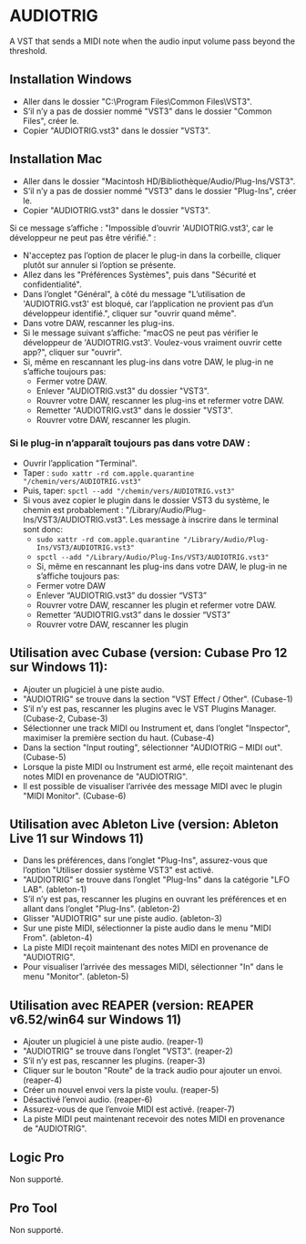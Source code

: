 # AUDIOTRIG

A VST that sends a MIDI note when the audio input volume pass beyond the threshold.

## Installation Windows
- Aller dans le dossier "C:\Program Files\Common Files\VST3".
- S’il n’y a pas de dossier nommé "VST3" dans le dossier "Common Files", créer le.
- Copier "AUDIOTRIG.vst3" dans le dossier "VST3".

## Installation Mac

- Aller dans le dossier "Macintosh HD/Bibliothèque/Audio/Plug-Ins/VST3".
- S’il n’y a pas de dossier nommé "VST3" dans le dossier "Plug-Ins", créer le.
- Copier "AUDIOTRIG.vst3" dans le dossier "VST3".

Si ce message s’affiche : "Impossible d’ouvrir 'AUDIOTRIG.vst3', car le développeur ne peut pas être vérifié." :

- N'acceptez pas l’option de placer le plug-in dans la corbeille, cliquer plutôt sur annuler si l’option se présente.
- Allez dans les "Préférences Systèmes", puis dans "Sécurité et confidentialité".
- Dans l’onglet "Général", à côté du message "L’utilisation de 'AUDIOTRIG.vst3' est bloqué, car l’application ne provient pas d’un développeur identifié.", cliquer sur "ouvrir quand même".
- Dans votre DAW, rescanner les plug-ins.
- Si le message suivant s’affiche: "macOS ne peut pas vérifier le développeur de 'AUDIOTRIG.vst3'. Voulez-vous vraiment ouvrir cette app?", cliquer sur "ouvrir".
- Si, même en rescannant les plug-ins dans votre DAW, le plug-in ne s’affiche toujours pas:
	- Fermer votre DAW.
	- Enlever "AUDIOTRIG.vst3" du dossier "VST3".
	- Rouvrer votre DAW, rescanner les plug-ins et refermer votre DAW.
	- Remetter "AUDIOTRIG.vst3" dans le dossier "VST3".
	- Rouvrer votre DAW, rescanner les plugin.

### Si le plug-in n’apparaît toujours pas dans votre DAW :

- Ouvrir l’application "Terminal".
- Taper : `sudo xattr -rd com.apple.quarantine "/chemin/vers/AUDIOTRIG.vst3"`
- Puis, taper: `spctl --add "/chemin/vers/AUDIOTRIG.vst3"`
- Si vous avez copier le plugin dans le dossier VST3 du système, le chemin est probablement : "/Library/Audio/Plug-Ins/VST3/AUDIOTRIG.vst3". Les message à inscrire dans le terminal sont donc: 
	- `sudo xattr -rd com.apple.quarantine "/Library/Audio/Plug-Ins/VST3/AUDIOTRIG.vst3"`
	- `spctl --add "/Library/Audio/Plug-Ins/VST3/AUDIOTRIG.vst3"`
	- Si, même en rescannant les plug-ins dans votre DAW, le plug-in ne s’affiche toujours pas:
	- Fermer votre DAW
	- Enlever “AUDIOTRIG.vst3” du dossier “VST3”
	- Rouvrer votre DAW, rescanner les plugin et refermer votre DAW.
	- Remetter “AUDIOTRIG.vst3” dans le dossier “VST3”
	- Rouvrer votre DAW, rescanner les plugin

## Utilisation avec Cubase (version: Cubase Pro 12 sur Windows 11):
- Ajouter un plugiciel à une piste audio.
- "AUDIOTRIG" se trouve dans la section "VST Effect / Other". (Cubase-1)
- S’il n’y est pas, rescanner les plugins avec le VST Plugins Manager. (Cubase-2, Cubase-3)
- Sélectionner une track MIDI ou Instrument et, dans l’onglet "Inspector", maximiser la première section du haut. (Cubase-4)
- Dans la section "Input routing", sélectionner "AUDIOTRIG – MIDI out". (Cubase-5)
- Lorsque la piste MIDI ou Instrument est armé, elle reçoit maintenant des notes MIDI en provenance de "AUDIOTRIG".
- Il est possible de visualiser l’arrivée des message MIDI avec le plugin "MIDI Monitor". (Cubase-6)

## Utilisation avec Ableton Live (version: Ableton Live 11 sur Windows 11)
- Dans les préférences, dans l’onglet "Plug-Ins", assurez-vous que l’option "Utiliser dossier système VST3" est activé.
- "AUDIOTRIG" se trouve dans l’onglet "Plug-Ins" dans la catégorie "LFO LAB". (ableton-1)
- S’il n’y est pas, rescanner les plugins en ouvrant les préférences et en allant dans l’onglet "Plug-Ins". (ableton-2)
- Glisser "AUDIOTRIG" sur une piste audio. (ableton-3)
- Sur une piste MIDI, sélectionner la piste audio dans le menu "MIDI From". (ableton-4)
- La piste MIDI reçoit maintenant des notes MIDI en provenance de "AUDIOTRIG".
- Pour visualiser l’arrivée des messages MIDI, sélectionner "In" dans le menu "Monitor". (ableton-5)

## Utilisation avec REAPER (version: REAPER v6.52/win64 sur Windows 11)
- Ajouter un plugiciel à une piste audio. (reaper-1)
- "AUDIOTRIG" se trouve dans l’onglet "VST3". (reaper-2)
- S’il n’y est pas, rescanner les plugins. (reaper-3)
- Cliquer sur le bouton "Route" de la track audio pour ajouter un envoi. (reaper-4)
- Créer un nouvel envoi vers la piste voulu. (reaper-5)
- Désactivé l’envoi audio. (reaper-6)
- Assurez-vous de que l’envoie MIDI est activé. (reaper-7)
- La piste MIDI peut maintenant recevoir des notes MIDI en provenance de "AUDIOTRIG".

## Logic Pro
Non supporté.

## Pro Tool
Non supporté.

